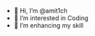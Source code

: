 - 👋 Hi, I’m @amit1ch
- 👀 I’m interested in Coding 
- 💞️ I’m enhancing my skill
 

<!---
amit1ch/amit1ch is a ✨ special ✨ repository because its `README.md` (this file) appears on your GitHub profile.
You can click the Preview link to take a look at your changes.
--->
